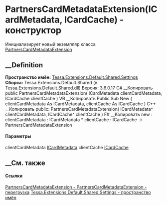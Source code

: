 # PartnersCardMetadataExtension(ICardMetadata, ICardCache) - конструктор
Инициализирует новый экземпляр класса
[PartnersCardMetadataExtension](T_Tessa_Extensions_Default_Shared_Settings_PartnersCardMetadataExtension.htm)
##  __Definition
 **Пространство имён:**
[Tessa.Extensions.Default.Shared.Settings](N_Tessa_Extensions_Default_Shared_Settings.htm)  
 **Сборка:** Tessa.Extensions.Default.Shared (в
Tessa.Extensions.Default.Shared.dll) Версия: 3.6.0.17
C# __Копировать
     public PartnersCardMetadataExtension(
    	ICardMetadata clientCardMetadata,
    	ICardCache clientCache
    )
VB __Копировать
     Public Sub New ( 
    	clientCardMetadata As ICardMetadata,
    	clientCache As ICardCache
    )
C++ __Копировать
     public:
    PartnersCardMetadataExtension(
    	ICardMetadata^ clientCardMetadata, 
    	ICardCache^ clientCache
    )
F# __Копировать
     new : 
            clientCardMetadata : ICardMetadata * 
            clientCache : ICardCache -> PartnersCardMetadataExtension
#### Параметры
clientCardMetadata [ICardMetadata](T_Tessa_Cards_ICardMetadata.htm)
clientCache [ICardCache](T_Tessa_Cards_Caching_ICardCache.htm)
## __См. также
#### Ссылки
[PartnersCardMetadataExtension -
](T_Tessa_Extensions_Default_Shared_Settings_PartnersCardMetadataExtension.htm)
[PartnersCardMetadataExtension -
перегрузка](Overload_Tessa_Extensions_Default_Shared_Settings_PartnersCardMetadataExtension__ctor.htm)
[Tessa.Extensions.Default.Shared.Settings - пространство
имён](N_Tessa_Extensions_Default_Shared_Settings.htm)
